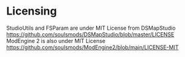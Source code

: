 # Licensing  
StudioUtils and FSParam are under MIT License from DSMapStudio
https://github.com/soulsmods/DSMapStudio/blob/master/LICENSE
ModEngine 2 is also under MIT License
https://github.com/soulsmods/ModEngine2/blob/main/LICENSE-MIT

